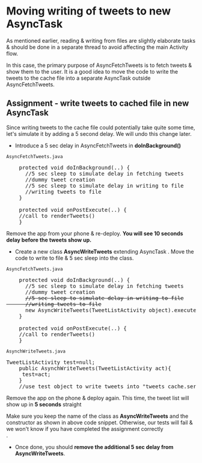 # Moving writing of tweets to new AsyncTask

As mentioned earlier, reading & writing from files are slightly elaborate tasks & should be done in a separate thread to avoid affecting the main Activity flow. 

In this case, the primary purpose of AsyncFetchTweets is to fetch tweets & show them to the user. It is a good idea to move the code to write the tweets to the cache file into a separate AsyncTask outside AsyncFetchTweets.

## Assignment - write tweets to cached file in new AsyncTask

Since writing tweets to the cache file could potentially take quite some time, let's simulate it by adding a 5 second delay. We will undo this change later. 

* Introduce a 5 sec delay in AsyncFetchTweets in **doInBackground()** 

`AsyncFetchTweets.java`
<pre>
    protected void doInBackground(..) {
	  //5 sec sleep to simulate delay in fetching tweets
	  //dummy tweet creation
	  <span class="highlight">//5 sec sleep to simulate delay in writing to file</span>
	  //writing tweets to file
	}

    protected void onPostExecute(..) {
	//call to renderTweets()
    } 
</pre>

Remove the app from your phone & re-deploy. **You will see 10 seconds delay before the tweets show up.**

* Create a new class **AsyncWriteTweets** extending AsyncTask . Move the code to write to file & 5 sec sleep into the class.

`AsyncFetchTweets.java`
<pre>
    protected void doInBackground(..) {
	  //5 sec sleep to simulate delay in fetching tweets
	  //dummy tweet creation
	  <span class="highlight"><strike>//5 sec sleep to simulate delay in writing to file
	  //writing tweets to file</strike>
	  new AsyncWriteTweets(TweetListActivity object).execute(tweets);</span>
	}

    protected void onPostExecute(..) {
	//call to renderTweets()
    }
</pre>

<!--`AsyncWriteTweets.java`
<pre>
   protected void doInBackground(..) {
      <span class="highlight">//5 sec sleep
	  //writing tweets to file</span>
   }
</pre>-->

`AsynchWriteTweets.java`
<pre>
TweetListActivity test=null;
	public AsynchWriteTweets(<span class="highlight">TweetListActivity act</span>){
	 <span class="highlight">test=act;</span>
	}
	//use test object to write tweets into "tweets_cache.ser"
</pre>
Remove the app on the phone & deploy again. This time, the tweet list will show up in **5 seconds** straight
<div class="alert alert-warning">Make sure you keep the name of the class as <b>AsyncWriteTweets</b> and the constructor as shown in above code snippet. Otherwise, our tests will fail & we won't know if you have completed the assignment correctly</div>. 

* Once done, you should **remove the additional 5 sec delay from AsyncWriteTweets**.
